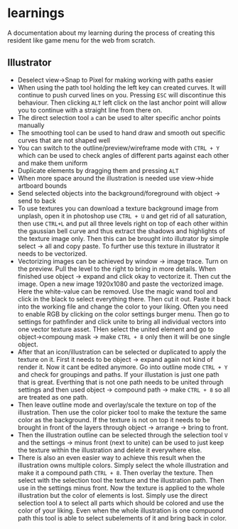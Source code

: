 # learnings

A documentation about my learning during the process of creating this resident like game menu for the web from scratch.

## Illustrator

- Deselect view->Snap to Pixel for making working with paths easier
- When using the path tool holding the left key can created curves. It will continue to push curved lines on you. Pressing `ESC` will discontinue this behaviour. Then clicking `ALT` left click on the last anchor point will allow you to continue with a straight line from there on.
- The direct selection tool `a` can be used to alter specific anchor points manually
- The smoothing tool can be used to hand draw and smooth out specific curves that are not shaped well
- You can switch to the outline/preview/wireframe mode with `CTRL + Y` which can be used to check angles of different parts against each other and make them uniform
- Duplicate elements by dragging them and pressing `ALT`
- When more space around the illustration is needed use view->hide artboard bounds
- Send selected objects into the background/foreground with object -> send to back
- To use textures you can download a texture background image from unplash, open it in photoshop use `CTRL + U` and get rid of all saturation, then use `CTRL+L` and put all three levels right on top of each other within the gaussian bell curve and thus extract the shadows and highlights of the texture image only. Then this can be brought into illutrator by simple select -> all and copy paste. To further use this texture in illustrator it needs to be vectorized.
- Vectorizing images can be achieved by window -> image trace. Turn on the preview. Pull the level to the right to bring in more details. When finished use object -> expand and click okay to vectorize it. Then cut the image. Open a new image 1920x1080 and paste the vectorized image. Here the white-value can be removed. Use the magic wand tool and click in the black to select everything there. Then cut it out. Paste it back into the working file and change the color to your liking. Often you need to enable RGB by clicking on the color settings burger menu. Then go to settings for pathfinder and click unite to bring all individual vectors into one vector texture asset. THen select the united element and go to object->compoung mask -> make `CTRL + 8` only then it will be one single object.
- After that an icon/illustration can be selected or duplicated to apply the texture on it. First it needs to be object -> expand again not kind of render it. Now it cant be edited anymore. Go into outline mode `CTRL + Y` and check for groupings and paths. If your illustation is just one path that is great. Everthing that is not one path needs to be united through settings and then used object -> compound path -> make `CTRL + 8` so all are treated as one path.
- Then leave outline mode and overlay/scale the texture on top of the illustration. Then use the color picker tool to make the texture the same color as the background. If the texture is not on top it needs to be brought in front of the layers through object -> arrange -> bring to front.
- Then the illustration outline can be selected through the selection tool `V` and the settings -> minus front (next to unite) can be used to just keep the texture within the illustration and delete it everywhere else.
- There is also an even easier way to achieve this result when the illustration owns multiple colors. Simply select the whole illustration and make it a compound path `CTRL + 8`. Then overlay the texture. Then select with the selection tool the texture and the illustration path. Then use in the settings minus front. Now the texture is applied to the whole illustration but the color of elements is lost. Simply use the direct selection tool `A` to select all parts which should be colored and use the color of your liking. Even when the whole illustration is one compuond path this tool is able to select subelements of it and bring back in color.
